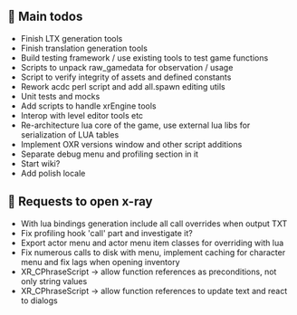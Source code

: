 ## 🧰 Main todos

- Finish LTX generation tools
- Finish translation generation tools
- Build testing framework / use existing tools to test game functions
- Scripts to unpack raw_gamedata for observation / usage
- Script to verify integrity of assets and defined constants
- Rework acdc perl script and add all.spawn editing utils
- Unit tests and mocks
- Add scripts to handle xrEngine tools
- Interop with level editor tools etc
- Re-architecture lua core of the game, use external lua libs for serialization of LUA tables
- Implement OXR versions window and other script additions
- Separate debug menu and profiling section in it
- Start wiki?
- Add polish locale

## 🧰 Requests to open x-ray

- With lua bindings generation include all call overrides when output TXT
- Fix profiling hook 'call' part and investigate it?
- Export actor menu and actor menu item classes for overriding with lua
- Fix numerous calls to disk with menu, implement caching for character menu and fix lags when opening inventory
- XR_CPhraseScript -> allow function references as preconditions, not only string values
- XR_CPhraseScript -> allow function references to update text and react to dialogs
